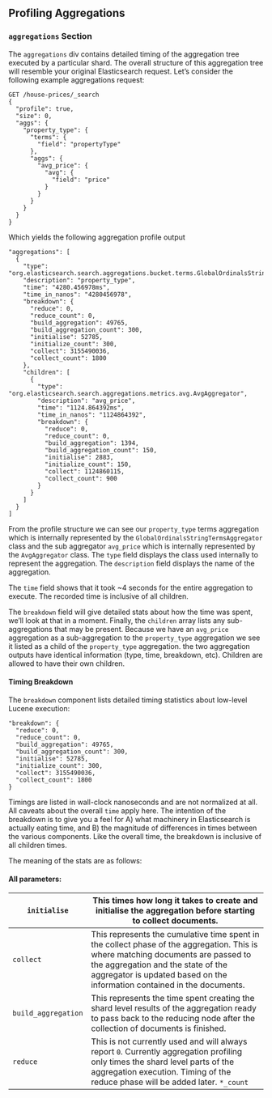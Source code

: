 ## Profiling Aggregations

### `aggregations` Section

The `aggregations` div contains detailed timing of the aggregation tree executed by a particular shard. The overall structure of this aggregation tree will resemble your original Elasticsearch request. Let’s consider the following example aggregations request:
    
    
    GET /house-prices/_search
    {
      "profile": true,
      "size": 0,
      "aggs": {
        "property_type": {
          "terms": {
            "field": "propertyType"
          },
          "aggs": {
            "avg_price": {
              "avg": {
                "field": "price"
              }
            }
          }
        }
      }
    }

Which yields the following aggregation profile output
    
    
    "aggregations": [
      {
        "type": "org.elasticsearch.search.aggregations.bucket.terms.GlobalOrdinalsStringTermsAggregator",
        "description": "property_type",
        "time": "4280.456978ms",
        "time_in_nanos": "4280456978",
        "breakdown": {
          "reduce": 0,
          "reduce_count": 0,
          "build_aggregation": 49765,
          "build_aggregation_count": 300,
          "initialise": 52785,
          "initialize_count": 300,
          "collect": 3155490036,
          "collect_count": 1800
        },
        "children": [
          {
            "type": "org.elasticsearch.search.aggregations.metrics.avg.AvgAggregator",
            "description": "avg_price",
            "time": "1124.864392ms",
            "time_in_nanos": "1124864392",
            "breakdown": {
              "reduce": 0,
              "reduce_count": 0,
              "build_aggregation": 1394,
              "build_aggregation_count": 150,
              "initialise": 2883,
              "initialize_count": 150,
              "collect": 1124860115,
              "collect_count": 900
            }
          }
        ]
      }
    ]

From the profile structure we can see our `property_type` terms aggregation which is internally represented by the `GlobalOrdinalsStringTermsAggregator` class and the sub aggregator `avg_price` which is internally represented by the `AvgAggregator` class. The `type` field displays the class used internally to represent the aggregation. The `description` field displays the name of the aggregation.

The `time` field shows that it took ~4 seconds for the entire aggregation to execute. The recorded time is inclusive of all children.

The `breakdown` field will give detailed stats about how the time was spent, we’ll look at that in a moment. Finally, the `children` array lists any sub-aggregations that may be present. Because we have an `avg_price` aggregation as a sub-aggregation to the `property_type` aggregation we see it listed as a child of the `property_type` aggregation. the two aggregation outputs have identical information (type, time, breakdown, etc). Children are allowed to have their own children.

#### Timing Breakdown

The `breakdown` component lists detailed timing statistics about low-level Lucene execution:
    
    
    "breakdown": {
      "reduce": 0,
      "reduce_count": 0,
      "build_aggregation": 49765,
      "build_aggregation_count": 300,
      "initialise": 52785,
      "initialize_count": 300,
      "collect": 3155490036,
      "collect_count": 1800
    }

Timings are listed in wall-clock nanoseconds and are not normalized at all. All caveats about the overall `time` apply here. The intention of the breakdown is to give you a feel for A) what machinery in Elasticsearch is actually eating time, and B) the magnitude of differences in times between the various components. Like the overall time, the breakdown is inclusive of all children times.

The meaning of the stats are as follows:

#### All parameters:

`initialise`| This times how long it takes to create and initialise the aggregation before starting to collect documents.     
---|---    
`collect`| This represents the cumulative time spent in the collect phase of the aggregation. This is where matching documents are passed to the aggregation and the state of the aggregator is updated based on the information contained in the documents.     
`build_aggregation`| This represents the time spent creating the shard level results of the aggregation ready to pass back to the reducing node after the collection of documents is finished.     
`reduce`| This is not currently used and will always report `0`. Currently aggregation profiling only times the shard level parts of the aggregation execution. Timing of the reduce phase will be added later.     `*_count`| Records the number of invocations of the particular method. For example, `"collect_count": 2,` means the `collect()` method was called on two different documents. 
